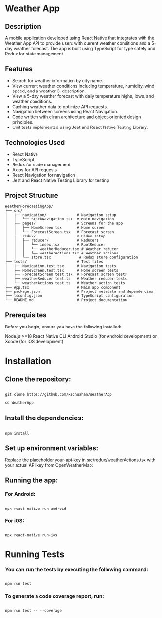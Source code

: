 # Weather App

## Description
A mobile application developed using React Native that integrates with the Weather App API to provide users with current weather conditions and a 5-day weather forecast. The app is built using TypeScript for type safety and Redux for state management.

## Features
- Search for weather information by city name.
- View current weather conditions including temperature, humidity, wind speed, and a weather 3. description.
- View a 5-day weather forecast with daily temperature highs, lows, and weather conditions.
- Caching weather data to optimize API requests.
- Navigation between screens using React Navigation.
- Code written with clean architecture and object-oriented design principles.
- Unit tests implemented using Jest and React Native Testing Library.

## Technologies Used
- React Native
- TypeScript
- Redux for state management
- Axios for API requests
- React Navigation for navigation
- Jest and React Native Testing Library for testing

## Project Structure
```plaintext
WeatherForecastingApp/
├── src/
│   ├── navigation/              # Navigation setup
│   │   └── StackNavigation.tsx  # Main navigation
│   ├── pages/                   # Screens for the app
│   │   ├── HomeScreen.tsx       # Home screen
│   │   └── ForecastScreen.tsx   # Forecast screen
│   ├── redux/                   # Redux setup
│   │   ├── reducer/             # Reducers
│   │   │   └── index.tsx        # RootReducer
│   │   │   └── weatherReducer.tsx # Weather reducer
│   │   │   └── weatherActions.tsx # Weather actions
│   │   └── store.tsx             # Redux store configuration
├── tests/                       # Test files
│   ├── Navigation.test.tsx      # Navigation tests
│   ├── HomeScreen.test.tsx      # Home screen tests
│   ├── ForecastScreen.test.tsx  # Forecast screen tests
│   ├── weatherReducer.test.ts   # Weather reducer tests
│   └── weatherActions.test.ts   # Weather action tests
├── App.tsx                      # Main app component
├── package.json                 # Project metadata and dependencies
├── tsconfig.json                # TypeScript configuration
└── README.md                    # Project documentation

```
## Prerequisites
Before you begin, ensure you have the following installed:

Node.js >=18
React Native CLI
Android Studio (for Android development) or Xcode (for iOS development)


# Installation

## Clone the repository:
```plaintext

git clone https://github.com/kschuahan/WeatherApp

cd WeatherApp
```
## Install the dependencies:
```plaintext

npm install
```
## Set up environment variables:

Replace the placeholder your-api-key in src/redux/weatherActions.tsx with your actual API key from OpenWeatherMap:

## Running the app:

### For Android:
```plaintext

npx react-native run-android
```
### For iOS:
```plaintext

npx react-native run-ios
```
# Running Tests

### You can run the tests by executing the following command:
```plaintext

npm run test
```
### To generate a code coverage report, run:
```plaintext

npm run test -- --coverage
```




